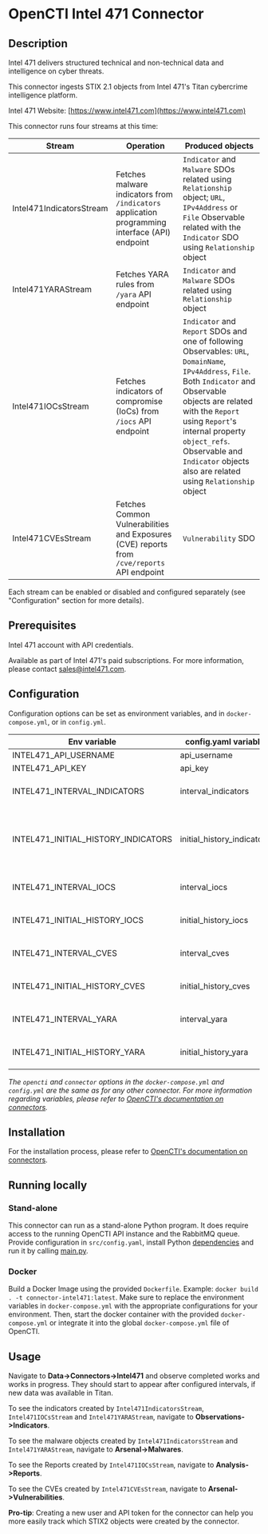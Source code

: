 # OpenCTI Intel 471 Connector

## Description

Intel 471 delivers structured technical and non-technical data and intelligence on cyber threats.

This connector ingests STIX 2.1 objects from Intel 471's Titan cybercrime intelligence platform.

Intel 471 Website: [https://www.intel471.com](https://www.intel471.com)

This connector runs four streams at this time:

| Stream                | Operation                                                                                      | Produced objects
|-----------------------|------------------------------------------------------------------------------------------------|--------------------------------------------------
| Intel471IndicatorsStream | Fetches malware indicators from `/indicators` application programming interface (API) endpoint | `Indicator` and `Malware` SDOs related using `Relationship` object; `URL`, `IPv4Address` or `File` Observable related with the `Indicator` SDO using `Relationship` object
| Intel471YARAStream | Fetches YARA rules from `/yara` API endpoint                                                   | `Indicator` and `Malware` SDOs related using `Relationship` object
| Intel471IOCsStream | Fetches indicators of compromise (IoCs) from `/iocs` API endpoint                              | `Indicator` and `Report` SDOs and one of following Observables: `URL`, `DomainName`, `IPv4Address`, `File`. Both `Indicator` and Observable objects are related with the `Report` using `Report`'s internal property `object_refs`. Observable and `Indicator` objects also are related using `Relationship` object
| Intel471CVEsStream | Fetches Common Vulnerabilities and Exposures (CVE) reports from `/cve/reports` API endpoint    | `Vulnerability` SDO

Each stream can be enabled or disabled and configured separately (see "Configuration" section for more details).

## Prerequisites

Intel 471 account with API credentials.

Available as part of Intel 471's paid subscriptions. For more information, please contact sales@intel471.com.

## Configuration

Configuration options can be set as environment variables, and in `docker-compose.yml`, or in `config.yml`.

| Env variable                        | config.yaml variable       | Description
| ------------------------------------|----------------------------|--------------------------------------------------
| INTEL471_API_USERNAME               | api_username               | Titan API username
| INTEL471_API_KEY                    | api_key                    | Titan API key
| INTEL471_INTERVAL_INDICATORS        | interval_indicators        | How often malware indicators should be fetched in minutes. If not set, the stream will not be enabled.
| INTEL471_INITIAL_HISTORY_INDICATORS | initial_history_indicators | Initial date in epoch milliseconds UTC, such as 1643989649000, the malware indicators should be fetched from on the connector's first run. If not set, they will be fetched from the connector's start date. Excludes historical dates.
| INTEL471_INTERVAL_IOCS              | interval_iocs              | Same as INTEL471_INTERVAL_INDICATORS variable, but for IoCs.
| INTEL471_INITIAL_HISTORY_IOCS       | initial_history_iocs       | Same as INTEL471_INITIAL_HISTORY_INDICATORS variable, but for IoCs.
| INTEL471_INTERVAL_CVES              | interval_cves              | Same as INTEL471_INTERVAL_INDICATORS variable, but for CVE reports.
| INTEL471_INITIAL_HISTORY_CVES       | initial_history_cves       | Same as INTEL471_INITIAL_HISTORY_INDICATORS variable, but for CVE reports.
| INTEL471_INTERVAL_YARA              | interval_yara              | Same as INTEL471_INTERVAL_INDICATORS variable, but for YARA rules.
| INTEL471_INITIAL_HISTORY_YARA       | initial_history_yara       | Same as INTEL471_INITIAL_HISTORY_INDICATORS variable, but for YARA rules.

_The `opencti` and `connector` options in the `docker-compose.yml` and `config.yml` are the same as for any other connector.
For more information regarding variables, please refer to [OpenCTI's documentation on connectors](https://www.notion.so/Connectors-4586c588462d4a1fb5e661f2d9837db8)._

## Installation

For the installation process, please refer to [OpenCTI's documentation on connectors](https://www.notion.so/Connectors-4586c588462d4a1fb5e661f2d9837db8).

## Running locally

### Stand-alone

This connector can run as a stand-alone Python program. It does require access to the running OpenCTI API instance
and the RabbitMQ queue. Provide configuration in `src/config.yaml`, install Python [dependencies](src/requirements.txt) and run it by calling [main.py](src/main.py).

### Docker

Build a Docker Image using the provided `Dockerfile`. Example: `docker build . -t connector-intel471:latest`.
Make sure to replace the environment variables in `docker-compose.yml` with the appropriate configurations for your environment.
Then, start the docker container with the provided `docker-compose.yml` or integrate it into the global `docker-compose.yml` file of OpenCTI.

## Usage

Navigate to **Data->Connectors->Intel471** and observe completed works and works in progress. They should start to appear after
configured intervals, if new data was available in Titan.

To see the indicators created by `Intel471IndicatorsStream`, `Intel471IOCsStream` and `Intel471YARAStream`, navigate to **Observations->Indicators**.

To see the malware objects created by `Intel471IndicatorsStream` and `Intel471YARAStream`, navigate to **Arsenal->Malwares**.

To see the Reports created by `Intel471IOCsStream`, navigate to **Analysis->Reports**.

To see the CVEs created by `Intel471CVEsStream`, navigate to **Arsenal->Vulnerabilities**.


**Pro-tip**: Creating a new user and API token for the connector can help you more easily track which STIX2 objects were created by the connector.